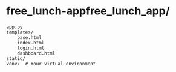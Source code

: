 # free_lunch-appfree_lunch_app/
    app.py
    templates/
        base.html
        index.html
        login.html
        dashboard.html
    static/
    venv/  # Your virtual environment
